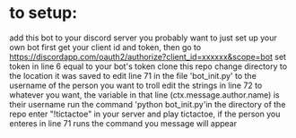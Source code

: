 # to setup:

add this bot to your discord server 
you probably want to just set up your own bot first
get your client id and token, then go to https://discordapp.com/oauth2/authorize?client_id=xxxxxx&scope=bot
set token in line 6 equal to your bot's token
clone this repo
change directory to the location it was saved to
edit line 71 in the file 'bot_init.py' to the username of the person you want to troll
edit the strings in line 72 to whatever you want, the variable in that line (ctx.message.author.name) is their username
run the command 'python bot_init.py'in the directory of the repo
enter "!tictactoe" in your server and play tictactoe, if the person you enteres in line 71 runs the command you message will appear
